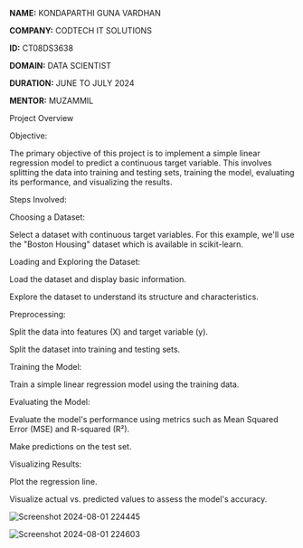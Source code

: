 **NAME:** KONDAPARTHI GUNA VARDHAN

**COMPANY:** CODTECH IT SOLUTIONS

**ID:** CT08DS3638

**DOMAIN:** DATA SCIENTIST

**DURATION:** JUNE TO JULY 2024

**MENTOR:** MUZAMMIL

Project Overview

Objective:

The primary objective of this project is to implement a simple linear regression model to predict a continuous target variable. This involves splitting the data into training and testing sets, training the model, evaluating its performance, and visualizing the results.

Steps Involved:

Choosing a Dataset:

Select a dataset with continuous target variables. For this example, we'll use the "Boston Housing" dataset which is available in scikit-learn.

Loading and Exploring the Dataset:

Load the dataset and display basic information.

Explore the dataset to understand its structure and characteristics.

Preprocessing:

Split the data into features (X) and target variable (y).

Split the dataset into training and testing sets.

Training the Model:

Train a simple linear regression model using the training data.

Evaluating the Model:

Evaluate the model's performance using metrics such as Mean Squared Error (MSE) and R-squared (R²).

Make predictions on the test set.

Visualizing Results:

Plot the regression line.

Visualize actual vs. predicted values to assess the model's accuracy.

![Screenshot 2024-08-01 224445](https://github.com/user-attachments/assets/e51506b3-2527-402d-ace6-3e2b124b8700)

![Screenshot 2024-08-01 224603](https://github.com/user-attachments/assets/7aca6dcd-e86c-4ba6-b445-ff5dfa05ac1a)

